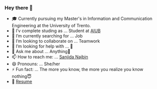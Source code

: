 ### Hey there 👋

- 🎓 Currently pursuing my Master's in Information and Communication Engineering at the University of Trento.
- 🔭 I’v complete studing as ... Student at [AIUB](https://www.aiub.edu/)
- 🌱 I’m currently searching for ... Job
- 👯 I’m looking to collaborate on ... Teamwork
- 🤔 I’m looking for help with ... 🤞	
- 💬 Ask me about ... Anything🙈
- 📫 How to reach me: ... [Sanjida Najbin](https://www.linkedin.com/in/sanjida-najbin-a4896b17a?lipi=urn%3Ali%3Apage%3Ad_flagship3_profile_view_base_contact_details%3By20DyuqxQ3y6hr76ICNAKg%3D%3D)
- 😄 Pronouns: ... She/her
- ⚡ Fun fact: ... The more you know, the more you realize you know nothing😇
- 📝 [Resume](https://drive.google.com/file/d/1Ohy-Q3KdVTDFB_T25gBzfgLo40cxDUFn/view?usp=sharing)
